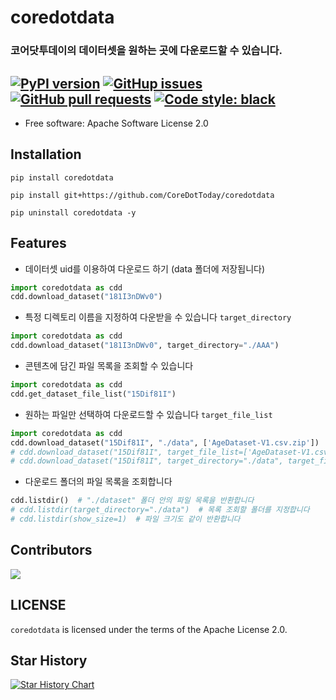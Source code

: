 # coredotdata
### 코어닷투데이의 데이터셋을 원하는 곳에 다운로드할 수 있습니다.
[![PyPI version](https://badge.fury.io/py/coredotdata.svg)](https://badge.fury.io/py/coredotdata)
[![GitHup issues](https://img.shields.io/github/issues/CoreDotToday/coredotdata)](https://github.com/CoreDotToday/coredotdata/issues)
[![GitHub pull requests](https://img.shields.io/github/issues-pr/CoreDotToday/coredotdata)](https://github.com/CoreDotToday/coredotdata/pulls)
[![Code style: black](https://img.shields.io/badge/code%20style-black-000000.svg)](https://github.com/psf/black)
----------------------------

-   Free software: Apache Software License 2.0

## Installation

```
pip install coredotdata
```

```
pip install git+https://github.com/CoreDotToday/coredotdata
```

```
pip uninstall coredotdata -y
```

## Features

- 데이터셋 uid를 이용하여 다운로드 하기 (data 폴더에 저장됩니다)

```python
import coredotdata as cdd
cdd.download_dataset("181I3nDWv0")
```

- 특정 디렉토리 이름을 지정하여 다운받을 수 있습니다 `target_directory`

```python
import coredotdata as cdd
cdd.download_dataset("181I3nDWv0", target_directory="./AAA")
```

- 콘텐츠에 담긴 파일 목록을 조회할 수 있습니다

```python
import coredotdata as cdd
cdd.get_dataset_file_list("15Dif81I")
```


- 원하는 파일만 선택하여 다운로드할 수 있습니다 `target_file_list`

```python
import coredotdata as cdd
cdd.download_dataset("15Dif81I", "./data", ['AgeDataset-V1.csv.zip'])
# cdd.download_dataset("15Dif81I", target_file_list=['AgeDataset-V1.csv.zip'])
# cdd.download_dataset("15Dif81I", target_directory="./data", target_file_list=['AgeDataset-V1.csv.zip'])
```


- 다운로드 폴더의 파일 목록을 조회합니다

```python
cdd.listdir()  # "./dataset" 폴더 안의 파일 목록을 반환합니다
# cdd.listdir(target_directory="./data")  # 목록 조회할 폴더를 지정합니다
# cdd.listdir(show_size=1)  # 파일 크기도 같이 반환합니다
```

## Contributors
<a href="https://github.com/coredottoday/coredotdata/graphs/contributors">
  <img src="https://contrib.rocks/image?repo=coredottoday/coredotdata" />
</a>


## LICENSE
`coredotdata` is licensed under the terms of the Apache License 2.0.


## Star History

[![Star History Chart](https://api.star-history.com/svg?repos=CoreDotToday/coredotdata&type=Timeline)](https://star-history.com/#CoreDotToday/coredotdata&Timeline)
